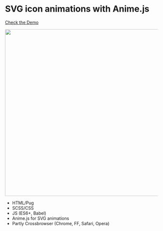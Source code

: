 # SVG icon animations with Anime.js

[Check the Demo](https://codepen.io/nat-davydova/full/jOEgQwp)

<img src="http://natali-davydova.me/assets/img/portfolio/svg-anim/sample.png" width="550" />

* HTML/Pug
* SCSS/CSS
* JS (ES6+, Babel)
* Anime.js for SVG animations
* Partly Crossbrowser (Chrome, FF, Safari, Opera)

